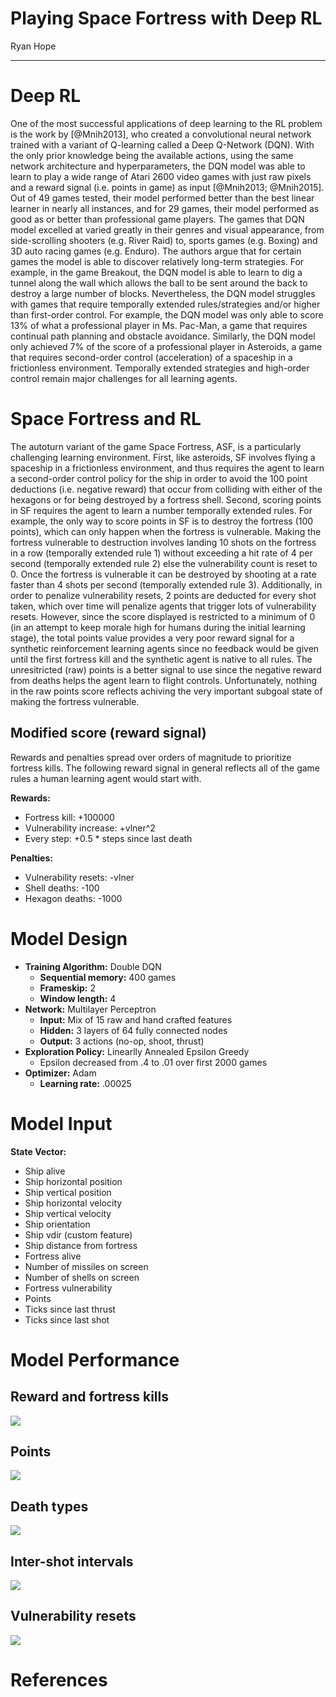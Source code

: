 # Playing Space Fortress with Deep RL
Ryan Hope  
  


---

# Deep RL

One of the most successful applications of deep learning to the RL problem is the work by [@Mnih2013], who created a convolutional neural network trained with a variant of Q-learning called a Deep Q-Network (DQN). With the only prior knowledge being the available actions, using the same network architecture and hyperparameters, the DQN model was able to learn to play a wide range of Atari 2600 video games with just raw pixels and a reward signal (i.e. points in game) as input [@Mnih2013; @Mnih2015]. Out of 49 games tested, their model performed better than the best linear learner in nearly all instances, and for 29 games, their model performed as good as or better than professional game players. The games that DQN model excelled at varied greatly in their genres and visual appearance, from side-scrolling shooters (e.g. River Raid) to, sports games (e.g. Boxing) and 3D auto racing games (e.g. Enduro). The authors argue that for certain games the model is able to discover relatively long-term strategies. For example, in the game Breakout, the DQN model is able to learn to dig a tunnel along the wall which allows the ball to be sent around the back to destroy a large number of blocks. Nevertheless, the DQN model struggles with games that require temporally extended rules/strategies and/or higher than first-order control. For example, the DQN model was only able to score 13\% of what a professional player in Ms. Pac-Man, a game that requires continual path planning and obstacle avoidance. Similarly, the DQN model only achieved 7\% of the score of a professional player in Asteroids, a game that requires second-order control (acceleration) of a spaceship in a frictionless environment. Temporally extended strategies and high-order control remain major challenges for all learning agents.

# Space Fortress and RL

The autoturn variant of the game Space Fortress, ASF, is a particularly challenging learning environment. First, like asteroids, SF involves flying a spaceship in a frictionless environment, and thus requires the agent to learn a second-order control policy for the ship in order to avoid the 100 point deductions (i.e. negative reward) that occur from colliding with either of the hexagons or for being destroyed by a fortress shell. Second, scoring points in SF requires the agent to learn a number temporally extended rules. For example, the only way to score points in SF is to destroy the fortress (100 points), which can only happen when the fortress is vulnerable. Making the fortress vulnerable to destruction involves landing 10 shots on the fortress in a row (temporally extended rule 1) without exceeding a hit rate of 4 per second (temporally extended rule 2) else the vulnerability count is reset to 0. Once the fortress is vulnerable it can be destroyed by shooting at a rate faster than 4 shots per second (temporally extended rule 3). Additionally, in order to penalize vulnerability resets, 2 points are deducted for every shot taken, which over time will penalize agents that trigger lots of vulnerability resets. However, since the score displayed is restricted to a minimum of 0 (in an attempt to keep morale high for humans during the initial learning stage), the total points value provides a very poor reward signal for a synthetic reinforcement learning agents since no feedback would be given until the first fortress kill and the synthetic agent is native to all rules. The unresitricted (raw) points is a better signal to use since the negative reward from deaths helps the agent learn to flight controls. Unfortunately, nothing in the raw points score reflects achiving the very important subgoal state of making the fortress vulnerable.

## Modified score (reward signal)

Rewards and penalties spread over orders of magnitude to prioritize fortress kills. The following reward signal in general reflects all of the game rules a human learning agent would start with.

**Rewards:**

+ Fortress kill: +100000
+ Vulnerability increase: +vlner^2
+ Every step: +0.5 * steps since last death

**Penalties:**

+ Vulnerability resets: -vlner
+ Shell deaths: -100
+ Hexagon deaths: -1000

# Model Design

+ **Training Algorithm:** Double DQN
    - **Sequential memory:** 400 games
    - **Frameskip:** 2
    - **Window length:** 4
+ **Network:** Multilayer Perceptron
    - **Input:** Mix of 15 raw and hand crafted features
    - **Hidden:** 3 layers of 64 fully connected nodes
    - **Output:** 3 actions (no-op, shoot, thrust)
+ **Exploration Policy:** Linearlly Annealed Epsilon Greedy
    - Epsilon decreased from .4 to .01 over first 2000 games
+ **Optimizer:** Adam
    - **Learning rate:** .00025
    
# Model Input

**State Vector:**

+ Ship alive
+ Ship horizontal position
+ Ship vertical position
+ Ship horizontal velocity
+ Ship vertical velocity
+ Ship orientation
+ Ship vdir (custom feature)
+ Ship distance from fortress
+ Fortress alive
+ Number of missiles on screen
+ Number of shells on screen
+ Fortress vulnerability
+ Points
+ Ticks since last thrust
+ Ticks since last shot

# Model Performance

## Reward and fortress kills

![](onr_files/figure-html/unnamed-chunk-2-1.png)<!-- -->

## Points

![](onr_files/figure-html/unnamed-chunk-3-1.png)<!-- -->

## Death types

![](onr_files/figure-html/unnamed-chunk-4-1.png)<!-- -->

## Inter-shot intervals

![](onr_files/figure-html/unnamed-chunk-5-1.png)<!-- -->

## Vulnerability resets

![](onr_files/figure-html/unnamed-chunk-6-1.png)<!-- -->

# References
